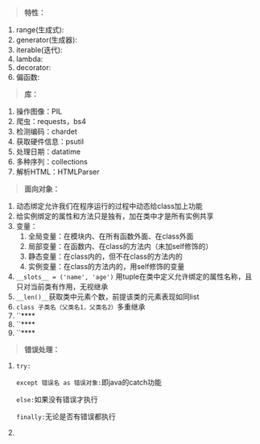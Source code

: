 > **特性：**

1. range(生成式):
2. generator(生成器):
3. iterable(迭代):
4. lambda:
5. decorator:
6. 偏函数:

> **库：**

1. 操作图像：PIL
2. 爬虫：requests，bs4
3. 检测编码：chardet
4. 获取硬件信息：psutil
5. 处理日期：datatime
6. 多种序列：collections
7. 解析HTML：HTMLParser

> **面向对象：**

1. 动态绑定允许我们在程序运行的过程中动态给class加上功能
2. 给实例绑定的属性和方法只是独有，加在类中才是所有实例共享
3. 变量：
   1. 全局变量：在模块内、在所有函数外面、在class外面
   2. 局部变量：在函数内、在class的方法内（未加self修饰的）
   3. 静态变量：在class内的，但不在class的方法内的
   4. 实例变量：在class的方法内的，用self修饰的变量
4. `__slots__ = ('name', 'age')` 用tuple在类中定义允许绑定的属性名称，且只对当前类有作用，无视继承
5. `__len()__`获取类中元素个数，前提该类的元素表现如同list
6. `class 子类名（父类名1，父类名2）`多重继承
7. ``****
8. ``****
9. ``****

> **错误处理：**

1. `try:`

   `except 错误名 as 错误对象:`即java的catch功能

   `else:`如果没有错误才执行

   `finally:`无论是否有错误都执行

2. 